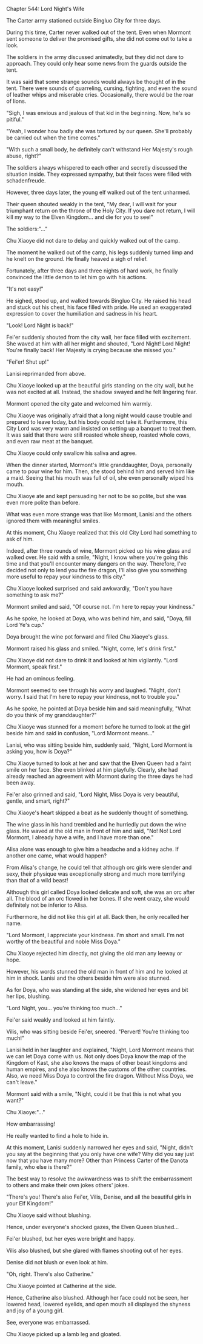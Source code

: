 Chapter 544: Lord Night's Wife

The Carter army stationed outside Bingluo City for three days.

During this time, Carter never walked out of the tent. Even when Mormont sent someone to deliver the promised gifts, she did not come out to take a look.  

The soldiers in the army discussed animatedly, but they did not dare to approach. They could only hear some news from the guards outside the tent.

It was said that some strange sounds would always be thought of in the tent. There were sounds of quarreling, cursing, fighting, and even the sound of leather whips and miserable cries. Occasionally, there would be the roar of lions.

"Sigh, I was envious and jealous of that kid in the beginning. Now, he's so pitiful."

"Yeah, I wonder how badly she was tortured by our queen. She'll probably be carried out when the time comes."

"With such a small body, he definitely can't withstand Her Majesty's rough abuse, right?"

The soldiers always whispered to each other and secretly discussed the situation inside. They expressed sympathy, but their faces were filled with schadenfreude. 

However, three days later, the young elf walked out of the tent unharmed.

Their queen shouted weakly in the tent, "My dear, I will wait for your triumphant return on the throne of the Holy City. If you dare not return, I will kill my way to the Elven Kingdom… and die for you to see\!"

The soldiers:"…"

Chu Xiaoye did not dare to delay and quickly walked out of the camp.

The moment he walked out of the camp, his legs suddenly turned limp and he knelt on the ground. He finally heaved a sigh of relief.

Fortunately, after three days and three nights of hard work, he finally convinced the little demon to let him go with his actions.

"It's not easy\!" 

He sighed, stood up, and walked towards Bingluo City. He raised his head and stuck out his chest, his face filled with pride. He used an exaggerated expression to cover the humiliation and sadness in his heart.

"Look\! Lord Night is back\!"

Fei'er suddenly shouted from the city wall, her face filled with excitement. She waved at him with all her might and shouted, "Lord Night\! Lord Night\! You're finally back\! Her Majesty is crying because she missed you."

"Fei'er\! Shut up\!"

Lanisi reprimanded from above.

Chu Xiaoye looked up at the beautiful girls standing on the city wall, but he was not excited at all. Instead, the shadow swayed and he felt lingering fear.

Mormont opened the city gate and welcomed him warmly.

Chu Xiaoye was originally afraid that a long night would cause trouble and prepared to leave today, but his body could not take it. Furthermore, this City Lord was very warm and insisted on setting up a banquet to treat them. It was said that there were still roasted whole sheep, roasted whole cows, and even raw meat at the banquet.

Chu Xiaoye could only swallow his saliva and agree.

When the dinner started, Mormont's little granddaughter, Doya, personally came to pour wine for him. Then, she stood behind him and served him like a maid. Seeing that his mouth was full of oil, she even personally wiped his mouth.

Chu Xiaoye ate and kept persuading her not to be so polite, but she was even more polite than before.

What was even more strange was that like Mormont, Lanisi and the others ignored them with meaningful smiles.

At this moment, Chu Xiaoye realized that this old City Lord had something to ask of him.

Indeed, after three rounds of wine, Mormont picked up his wine glass and walked over. He said with a smile, "Night, I know where you're going this time and that you'll encounter many dangers on the way. Therefore, I've decided not only to lend you the fire dragon, I'll also give you something more useful to repay your kindness to this city."

Chu Xiaoye looked surprised and said awkwardly, "Don't you have something to ask me?"

Mormont smiled and said, "Of course not. I'm here to repay your kindness."

As he spoke, he looked at Doya, who was behind him, and said, "Doya, fill Lord Ye's cup."

Doya brought the wine pot forward and filled Chu Xiaoye's glass.

Mormont raised his glass and smiled. "Night, come, let's drink first."

Chu Xiaoye did not dare to drink it and looked at him vigilantly. "Lord Mormont, speak first."

He had an ominous feeling.

Mormont seemed to see through his worry and laughed. "Night, don't worry. I said that I'm here to repay your kindness, not to trouble you."

As he spoke, he pointed at Doya beside him and said meaningfully, "What do you think of my granddaughter?"

Chu Xiaoye was stunned for a moment before he turned to look at the girl beside him and said in confusion, "Lord Mormont means…"

Lanisi, who was sitting beside him, suddenly said, "Night, Lord Mormont is asking you, how is Doya?"

Chu Xiaoye turned to look at her and saw that the Elven Queen had a faint smile on her face. She even blinked at him playfully. Clearly, she had already reached an agreement with Mormont during the three days he had been away.

Fei'er also grinned and said, "Lord Night, Miss Doya is very beautiful, gentle, and smart, right?"

Chu Xiaoye's heart skipped a beat as he suddenly thought of something.

The wine glass in his hand trembled and he hurriedly put down the wine glass. He waved at the old man in front of him and said, "No\! No\! Lord Mormont, I already have a wife, and I have more than one."

Alisa alone was enough to give him a headache and a kidney ache. If another one came, what would happen?

From Alisa's change, he could tell that although orc girls were slender and sexy, their physique was exceptionally strong and much more terrifying than that of a wild beast\!

Although this girl called Doya looked delicate and soft, she was an orc after all. The blood of an orc flowed in her bones. If she went crazy, she would definitely not be inferior to Alisa.

Furthermore, he did not like this girl at all. Back then, he only recalled her name.

"Lord Mormont, I appreciate your kindness. I'm short and small. I'm not worthy of the beautiful and noble Miss Doya."

Chu Xiaoye rejected him directly, not giving the old man any leeway or hope.

However, his words stunned the old man in front of him and he looked at him in shock. Lanisi and the others beside him were also stunned.

As for Doya, who was standing at the side, she widened her eyes and bit her lips, blushing.

"Lord Night, you… you're thinking too much…"

Fei'er said weakly and looked at him faintly.

Vilis, who was sitting beside Fei'er, sneered. "Pervert\! You're thinking too much\!"

Lanisi held in her laughter and explained, "Night, Lord Mormont means that we can let Doya come with us. Not only does Doya know the map of the Kingdom of Kast, she also knows the maps of other beast kingdoms and human empires, and she also knows the customs of the other countries. Also, we need Miss Doya to control the fire dragon. Without Miss Doya, we can't leave."

Mormont said with a smile, "Night, could it be that this is not what you want?"

Chu Xiaoye:"…"

How embarrassing\!

He really wanted to find a hole to hide in.

At this moment, Lanisi suddenly narrowed her eyes and said, "Night, didn't you say at the beginning that you only have one wife? Why did you say just now that you have many more? Other than Princess Carter of the Danota family, who else is there?"

The best way to resolve the awkwardness was to shift the embarrassment to others and make their own jokes others' jokes.

"There's you\! There's also Fei'er, Vilis, Denise, and all the beautiful girls in your Elf Kingdom\!"

Chu Xiaoye said without blushing.

Hence, under everyone's shocked gazes, the Elven Queen blushed…

Fei'er blushed, but her eyes were bright and happy.

Vilis also blushed, but she glared with flames shooting out of her eyes.

Denise did not blush or even look at him.

"Oh, right. There's also Catherine."

Chu Xiaoye pointed at Catherine at the side.

Hence, Catherine also blushed. Although her face could not be seen, her lowered head, lowered eyelids, and open mouth all displayed the shyness and joy of a young girl.

See, everyone was embarrassed.

Chu Xiaoye picked up a lamb leg and gloated.